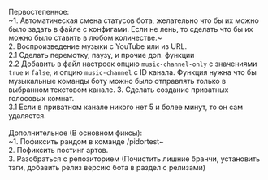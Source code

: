 Первостепенное:<br>
~1. Автоматическая смена статусов бота, желательно что бы их можно было задать в файле с конфигами. Если не лень, то сделать что бы их можно было ставить в любом количестве.~<br>
2. Воспроизведение музыки с YouTube или из URL.<br>
2.1 Сделать перемотку, паузу, и прочие доп. функции<br>
2.2 Добавить в файл настроек опцию `music-channel-only` с значениями `true` и `false`, и опцию `music-channel` с ID канала.
Функция нужна что бы музыкальные команды боту можно было отправлять только в выбранном текстовом канале.
3. Сделать создание приватных голосовых комнат.<br>
3.1 Если в приватном канале никого нет 5 и более минут, то он сам удаляется.
<br><br>
Дополнительное (В основном фиксы):<br>
~1. Пофиксить рандом в команде /pidortest~<br>
2. Пофиксить постинг артов.<br>
3. Разобраться с репозиторием (Почистить лишние бранчи, установить тэги, добавить релиз версию бота в раздел с релизами)
